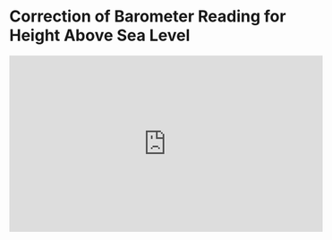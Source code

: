 # Correction of Barometer Reading for Height Above Sea Level
<iframe width="560" height="315" src="https://www.youtube.com/embed/8-C2ARD-o9o" title="YouTube video player" frameborder="0" allow="accelerometer; autoplay; clipboard-write; encrypted-media; gyroscope; picture-in-picture" allowfullscreen></iframe>
